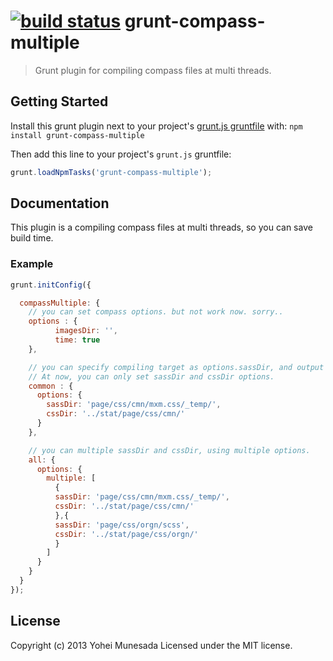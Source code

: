[![build status](https://secure.travis-ci.org/jharding/grunt-exec.png)](http://travis-ci.org/jharding/grunt-exec)
grunt-compass-multiple
==========

> Grunt plugin for compiling compass files at multi threads.

Getting Started
---------------

Install this grunt plugin next to your project's [grunt.js gruntfile][getting_started] with: `npm install grunt-compass-multiple`

Then add this line to your project's `grunt.js` gruntfile:

```javascript
grunt.loadNpmTasks('grunt-compass-multiple');
```

[grunt]: https://github.com/cowboy/grunt
[getting_started]: https://github.com/cowboy/grunt/blob/master/docs/getting_started.md

Documentation
-------------

This plugin is a compiling compass files at multi threads, so you can save build time.


### Example

```javascript
grunt.initConfig({

  compassMultiple: {
    // you can set compass options. but not work now. sorry..
    options : {
          imagesDir: '',
          time: true
    },

    // you can specify compiling target as options.sassDir, and output dir as options.cssDir.
    // At now, you can only set sassDir and cssDir options.
    common : {
      options: {
        sassDir: 'page/css/cmn/mxm.css/_temp/',
        cssDir: '../stat/page/css/cmn/'
      }
    },

    // you can multiple sassDir and cssDir, using multiple options.
    all: {
      options: {
        multiple: [
          {
          sassDir: 'page/css/cmn/mxm.css/_temp/',
          cssDir: '../stat/page/css/cmn/'
          },{
          sassDir: 'page/css/orgn/scss',
          cssDir: '../stat/page/css/orgn/'
          }
        ]
      }
    }
  }
});
```

License
-------

Copyright (c) 2013 Yohei Munesada
Licensed under the MIT license.
